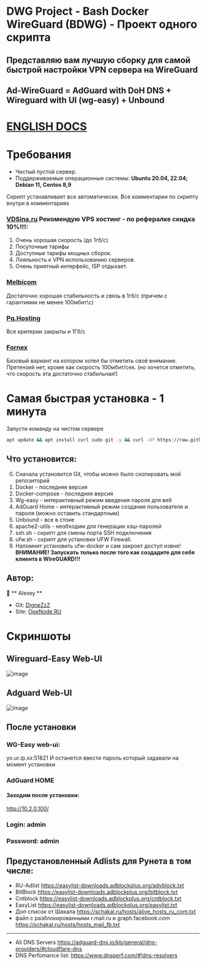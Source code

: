 # DWG Project - Bash Docker WireGuard (BDWG) - Проект одного скрипта 
## Представляю вам лучшую сборку для самой быстрой настройки VPN сервера на WireGuard
## **Ad-WireGuard** = AdGuard with DoH DNS +  Wireguard with UI (wg-easy) + Unbound 

# [ENGLISH DOCS](https://github.com/DigneZzZ/ad-wireguard/blob/main/README_EN.md)

# Требования
* Чистый пустой сервер.
* Поддерживаемые операционные системы: **Ubuntu 20.04, 22.04; Debian 11, Centos 8,9**

Скрипт устанавливает все автоматически.
Все комментарии по скрипту внутри в комментариях


### [VDSina.ru](https://vdsina.ru/?partner=rwmhc7jbcg) Рекомендую VPS хостинг - по рефералке скидка 10%!!!: 	
1. Очень хорошая скорость (до 1гб/с)
2. Посуточные тарифы
3. Доступные тарифы мощных сборок.
4. Лояльность к VPN использованию серверов.
5. Очень приятный интерфейс,  ISP отдыхает.
### [Melbicom](https://melbicom.ru/?from=44619)
Достаточно хорошая стабильность и связь в 1гб/с (причем с гарантиями не менее 100мбит\с)
### [Pq.Hosting](https://pq.hosting/?from=45709)
Все критерии закрыты и 1Гб/с
### [Fornex](https://fornex.com/code/jwo1cg/)
Базовый вариант на котором хотел бы отметить своё внимание. Претензий нет, кроме как скорость 100мбит/сек. (но хочется отметить, что скорость эта достаточно стабильная!)

# Самая быстрая установка - 1 минута

Запусти команду на чистом сервере

```bash
apt update && apt install curl sudo git -y && curl -Of https://raw.githubusercontent.com/DigneZzZ/ad-wireguard/main/setup.sh && chmod +x setup.sh && ./setup.sh
```

## Что установится:

0. Сначала установится Git, чтобы можно было скопировать мой репозиторий
1. Docker - последняя версия
2. Docker-compose - последняя версия
3. Wg-easy - интерактивный режим введения пароля для веб
4. AdGuard Home - интерактивный режим создания пользователя и пароля (можно оставить стандартным)
5. Unbound - все в стоке
6. apache2-utils - необходим для генерации хэш-паролей
7. ssh.sh - скрипт для смены порта SSH подключения
8. ufw.sh - скрипт для установки UFW Firewall.
9. Напомнит установить ufw-docker и сам закроет доступ извне! **ВНИМАНИЕ! Запускать только после того как создадите для себя клиента в WireGUARD!!!**

## Автор:

👤 ** Alexey **
* Git: [DigneZzZ](https://github.com/DigneZzZ)
* Site: [OpeNode.RU](https://openode.ru)

# Скриншоты
## Wireguard-Easy Web-UI
![image](https://user-images.githubusercontent.com/50312583/206703310-3bc8f759-91fa-42db-8d43-eca0050c70bf.png)

## Adguard Web-UI
![image](https://user-images.githubusercontent.com/50312583/206703207-f3bd39f1-72c7-458c-9893-ad2126a0d47b.png)



## После установки

### WG-Easy web-ui:
yo.ur.ip.xx:51821 
И останется ввести пароль который задавали на момент установки


### AdGuard HOME 
#### Заходим после установки:
http://10.2.0.100/  

### Login: **admin** 
### Password: **admin**



## Предустановленный Adlists для Рунета в том числе:
* RU-Adlist
https://easylist-downloads.adblockplus.org/advblock.txt
* BitBlock
https://easylist-downloads.adblockplus.org/bitblock.txt
* Cntblock
https://easylist-downloads.adblockplus.org/cntblock.txt
* EasyList
https://easylist-downloads.adblockplus.org/easylist.txt
* Доп список от Шакала
https://schakal.ru/hosts/alive_hosts_ru_com.txt
* файл с разблокированными r.mail.ru и graph.facebook.com
https://schakal.ru/hosts/hosts_mail_fb.txt
---
* All DNS Servers
https://adguard-dns.io/kb/general/dns-providers/#cloudflare-dns
* DNS Perfomance list:
https://www.dnsperf.com/#!dns-resolvers

